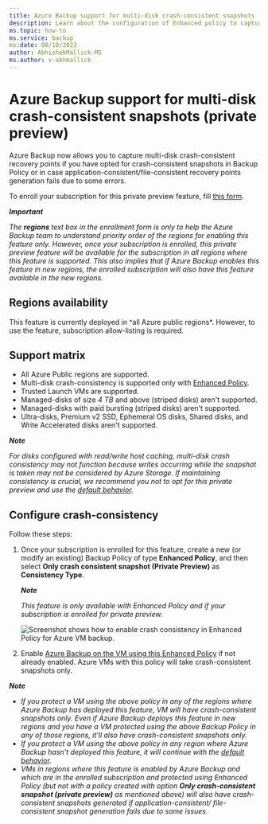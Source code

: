 ```yaml
---
title: Azure Backup support for multi-disk crash-consistent snapshots (private preview)
description: Learn about the configuration of Enhanced policy to capture multi-disk crash-consistent recovery points.
ms.topic: how-to
ms.service: backup
ms:date: 08/10/2023
author: AbhishekMallick-MS
ms.author: v-abhmallick
---
```


# Azure Backup support for multi-disk crash-consistent snapshots (private preview)

Azure Backup now allows you to capture multi-disk crash-consistent recovery points if you have opted for crash-consistent snapshots in Backup Policy or in case application-consistent/file-consistent recovery points generation fails due to some errors.  

To enroll your subscription for this private preview feature, fill [this form](https://aka.ms/AzureBackupSupportForMultiDiskCrashConsistencyForm).

***Important***

*The **regions** text box in the enrollment form is only to help the Azure Backup team to understand priority order of the regions for enabling this feature only. However, once your subscription is enrolled, this private preview feature will be available for the subscription in all regions where this feature is supported. This also implies that if Azure Backup enables this feature in new regions, the enrolled subscription will also have this feature available in the new regions.*

## Regions availability

This feature is currently deployed in ^all Azure public regions*. However, to use the feature, subscription allow-listing is required.

## Support matrix 

- All Azure Public regions are supported.
- Multi-disk crash-consistency is supported only with [Enhanced Policy](https://nam06.safelinks.protection.outlook.com/?url=https%3A%2F%2Flearn.microsoft.com%2Fen-us%2Fazure%2Fbackup%2Fbackup-azure-vms-enhanced-policy%3Ftabs%3Dazure-portal&data=05%7C01%7Cshsangal%40microsoft.com%7Cf79ec5af57d347ad240608db9402d03c%7C72f988bf86f141af91ab2d7cd011db47%7C1%7C0%7C638266512130715342%7CUnknown%7CTWFpbGZsb3d8eyJWIjoiMC4wLjAwMDAiLCJQIjoiV2luMzIiLCJBTiI6Ik1haWwiLCJXVCI6Mn0%3D%7C3000%7C%7C%7C&sdata=Hqy9bGGKCZayuTLWiqh2nMAR6vFr6G1a2V8tOZ%2FVsxc%3D&reserved=0). 
- Trusted Launch VMs are supported.
- Managed-disks of size *4 TB* and above (striped disks) aren't supported.
- Managed-disks with paid bursting (striped disks) aren't supported.
- Ultra-disks, Premium v2 SSD, Ephemeral OS disks, Shared disks, and Write Accelerated disks aren't supported.


***Note***

*For disks configured with read/write host caching, multi-disk crash consistency may not function because writes occurring while the snapshot is taken may not be considered by Azure Storage. If maintaining consistency is crucial, we recommend you not to opt for this private preview and use the [default behavior](https://learn.microsoft.com/en-us/azure/backup/backup-azure-vms-introduction#snapshot-consistency).*

## Configure crash-consistency

Follow these steps:

1. Once your subscription is enrolled for this feature, create a new (or modify an existing) Backup Policy of type **Enhanced Policy**, and then select **Only crash consistent snapshot (Private Preview)** as **Consistency Type**.

   ***Note***

   *This feature is only available with Enhanced Policy and if your subscription is enrolled for private preview.*

   ![Screenshot shows how to enable crash consistency in Enhanced Policy for Azure VM backup.](https://github.com/MicrosoftDocs/azure-backup-multi-disk-crash-consistent-snapshots-private-preview/blob/main/articles/media/enable-crash-consistency-in-enhanced-policy.png)

2. Enable [Azure Backup on the VM using this Enhanced Policy](https://learn.microsoft.com/en-us/azure/backup/backup-azure-vms-enhanced-policy?tabs=azure-portal) if not already enabled. Azure VMs with this policy will take crash-consistent snapshots only.

***Note***

- *If you protect a VM using the above policy in any of the regions where Azure Backup has deployed this feature, VM will have crash-consistent snapshots only. Even if Azure Backup deploys this feature in new regions and you have a VM protected using the above Backup Policy in any of those regions, it'll also have crash-consistent snapshots only.*
- *If you protect a VM using the above policy in any region where Azure Backup hasn't deployed this feature, it will continue with the [default behavior](https://learn.microsoft.com/en-us/azure/backup/backup-azure-vms-introduction#snapshot-consistency).*
- *VMs in regions where this feature is enabled by Azure Backup and which are in the enrolled subscription and protected using Enhanced Policy (but not with a policy created with option ***Only crash-consistent snapshot (private preview)*** as mentioned above) will also have crash-consistent snapshots generated if application-consistent/ file-consistent snapshot generation fails due to some issues.*


